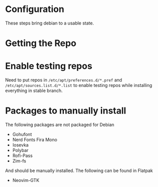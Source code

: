 # Configuration

These steps bring debian to a usable state.

# Getting the Repo

# Enable testing repos

Need to put repos in 
`/etc/apt/preferences.d/*.pref` and `/etc/apt/sources.list.d/*.list`
to enable testing repos while installing everything in stable branch.

# Packages to manually install

The following packages are not packaged for Debian

* Gohufont
* Nerd Fonts Fira Mono
* Iosevka
* Polybar
* Rofi-Pass
* Zim-fs

And should be manually installed.
The following can be found in Flatpak

* Neovim-GTK

